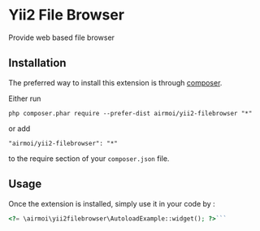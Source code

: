 Yii2 File Browser
=================
Provide web based file browser 

Installation
------------

The preferred way to install this extension is through [composer](http://getcomposer.org/download/).

Either run

```
php composer.phar require --prefer-dist airmoi/yii2-filebrowser "*"
```

or add

```
"airmoi/yii2-filebrowser": "*"
```

to the require section of your `composer.json` file.


Usage
-----

Once the extension is installed, simply use it in your code by  :

```php
<?= \airmoi\yii2filebrowser\AutoloadExample::widget(); ?>```